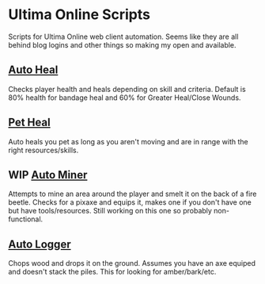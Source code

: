 # Ultima Online Scripts
Scripts for Ultima Online web client automation. Seems like they are all behind blog logins and other things so making my open and available.

## [Auto Heal](Auto_Heal.js)
Checks player health and heals depending on skill and criteria. Default is 80% health for bandage heal and 60% for Greater Heal/Close Wounds.

## [Pet Heal](Pet_Heal.js)
Auto heals you pet as long as you aren't moving and are in range with the right resources/skills.

## WIP [Auto Miner](Auto_Miner.js)
Attempts to mine an area around the player and smelt it on the back of a fire beetle. Checks for a pixaxe and equips it, makes one if you don't have one but have tools/resources. Still working on this one so probably non-functional.

## [Auto Logger](Auto_logger.js)
Chops wood and drops it on the ground. Assumes you have an axe equiped and doesn't stack the piles. This for looking for amber/bark/etc.
